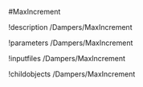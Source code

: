 <!-- MOOSE Object Documentation Stub: Remove this when content is added. -->
#MaxIncrement

!description /Dampers/MaxIncrement

!parameters /Dampers/MaxIncrement

!inputfiles /Dampers/MaxIncrement

!childobjects /Dampers/MaxIncrement

